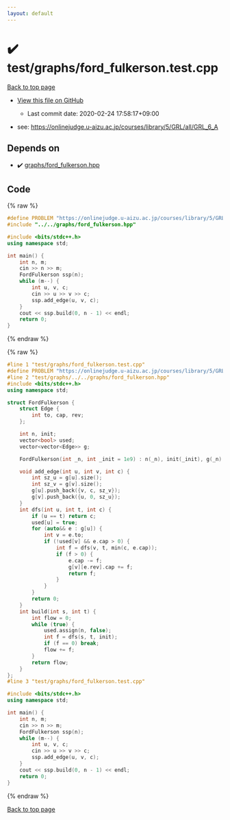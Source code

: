 ```yaml
---
layout: default
---
```


<!-- mathjax config similar to math.stackexchange -->
<script type="text/javascript" async
  src="https://cdnjs.cloudflare.com/ajax/libs/mathjax/2.7.5/MathJax.js?config=TeX-MML-AM_CHTML">
</script>
<script type="text/x-mathjax-config">
  MathJax.Hub.Config({
    TeX: { equationNumbers: { autoNumber: "AMS" }},
    tex2jax: {
      inlineMath: [ ['$','$'] ],
      processEscapes: true
    },
    "HTML-CSS": { matchFontHeight: false },
    displayAlign: "left",
    displayIndent: "2em"
  });
</script>

<script type="text/javascript" src="https://cdnjs.cloudflare.com/ajax/libs/jquery/3.4.1/jquery.min.js"></script>
<script src="https://cdn.jsdelivr.net/npm/jquery-balloon-js@1.1.2/jquery.balloon.min.js" integrity="sha256-ZEYs9VrgAeNuPvs15E39OsyOJaIkXEEt10fzxJ20+2I=" crossorigin="anonymous"></script>
<script type="text/javascript" src="../../../assets/js/copy-button.js"></script>
<link rel="stylesheet" href="../../../assets/css/copy-button.css" />


# :heavy_check_mark: test/graphs/ford_fulkerson.test.cpp

<a href="../../../index.html">Back to top page</a>

* <a href="{{ site.github.repository_url }}/blob/master/test/graphs/ford_fulkerson.test.cpp">View this file on GitHub</a>
    - Last commit date: 2020-02-24 17:58:17+09:00


* see: <a href="https://onlinejudge.u-aizu.ac.jp/courses/library/5/GRL/all/GRL_6_A">https://onlinejudge.u-aizu.ac.jp/courses/library/5/GRL/all/GRL_6_A</a>


## Depends on

* :heavy_check_mark: <a href="../../../library/graphs/ford_fulkerson.hpp.html">graphs/ford_fulkerson.hpp</a>


## Code

<a id="unbundled"></a>
{% raw %}
```cpp
#define PROBLEM "https://onlinejudge.u-aizu.ac.jp/courses/library/5/GRL/all/GRL_6_A"
#include "../../graphs/ford_fulkerson.hpp"

#include <bits/stdc++.h>
using namespace std;

int main() {
    int n, m;
    cin >> n >> m;
    FordFulkerson ssp(n);
    while (m--) {
        int u, v, c;
        cin >> u >> v >> c;
        ssp.add_edge(u, v, c);
    }
    cout << ssp.build(0, n - 1) << endl;
    return 0;
}
```
{% endraw %}

<a id="bundled"></a>
{% raw %}
```cpp
#line 1 "test/graphs/ford_fulkerson.test.cpp"
#define PROBLEM "https://onlinejudge.u-aizu.ac.jp/courses/library/5/GRL/all/GRL_6_A"
#line 2 "test/graphs/../../graphs/ford_fulkerson.hpp"
#include <bits/stdc++.h>
using namespace std;

struct FordFulkerson {
    struct Edge {
        int to, cap, rev;
    };

    int n, init;
    vector<bool> used;
    vector<vector<Edge>> g;

    FordFulkerson(int _n, int _init = 1e9) : n(_n), init(_init), g(_n) {}

    void add_edge(int u, int v, int c) {
        int sz_u = g[u].size();
        int sz_v = g[v].size();
        g[u].push_back({v, c, sz_v});
        g[v].push_back({u, 0, sz_u});
    }
    int dfs(int u, int t, int c) {
        if (u == t) return c;
        used[u] = true;
        for (auto&& e : g[u]) {
            int v = e.to;
            if (!used[v] && e.cap > 0) {
                int f = dfs(v, t, min(c, e.cap));
                if (f > 0) {
                    e.cap -= f;
                    g[v][e.rev].cap += f;
                    return f;
                }
            }
        }
        return 0;
    }
    int build(int s, int t) {
        int flow = 0;
        while (true) {
            used.assign(n, false);
            int f = dfs(s, t, init);
            if (f == 0) break;
            flow += f;
        }
        return flow;
    }
};
#line 3 "test/graphs/ford_fulkerson.test.cpp"

#include <bits/stdc++.h>
using namespace std;

int main() {
    int n, m;
    cin >> n >> m;
    FordFulkerson ssp(n);
    while (m--) {
        int u, v, c;
        cin >> u >> v >> c;
        ssp.add_edge(u, v, c);
    }
    cout << ssp.build(0, n - 1) << endl;
    return 0;
}

```
{% endraw %}

<a href="../../../index.html">Back to top page</a>

